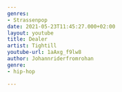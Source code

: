 ```yaml
---
genres:
- Strassenpop
date: 2021-05-23T11:45:27.000+02:00
layout: youtube
title: Dealer
artist: Tightill
youtube-url: 1aAxg_f9lw8
author: Johannriderfromrohan
genre:
- hip-hop

---
```

